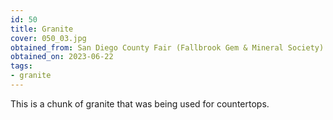 ```yaml
---
id: 50 
title: Granite
cover: 050_03.jpg
obtained_from: San Diego County Fair (Fallbrook Gem & Mineral Society)
obtained_on: 2023-06-22
tags:
- granite
---
```


This is a chunk of granite that was being used for countertops.
